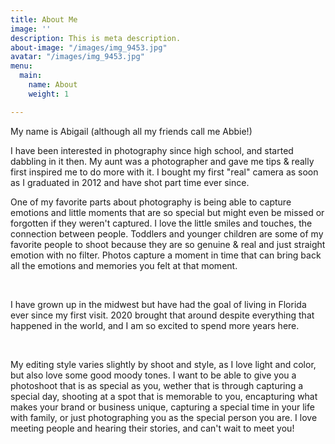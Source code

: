 ```yaml
---
title: About Me
image: ''
description: This is meta description.
about-image: "/images/img_9453.jpg"
avatar: "/images/img_9453.jpg"
menu:
  main:
    name: About
    weight: 1

---
```

My name is Abigail (although all my friends call me Abbie!)

I have been interested in photography since high school, and started dabbling in it then. My aunt was a photographer and gave me tips & really 	first inspired me to do more with it. I bought my first "real" camera as soon as I graduated in 2012 and have shot part time ever since.

One of my favorite parts about photography is being able to capture emotions and little moments that are so special but might even be missed or forgotten if they weren't captured. I love the little smiles and touches, the connection between people. Toddlers and younger children are some of my favorite people to shoot because they are so genuine & real and just straight emotion with no filter. Photos capture a moment in time that can bring back all the emotions and memories you felt at that moment.

<br>

I have grown up in the midwest but have had the goal of living in Florida ever since my first visit. 2020 brought that around despite everything that happened in the world, and I am so excited to spend more years here.

<br>

My editing style varies slightly by shoot and style, as I love light and color, but also love some good moody tones. I want to be able to give you a photoshoot that is as special as you, wether that is through capturing a special day, shooting at a spot that is memorable to you, encapturing what makes your brand or business unique, capturing a special time in your life with family, or just photographing you as the special person you are. I love meeting people and hearing their stories, and can't wait to meet you!